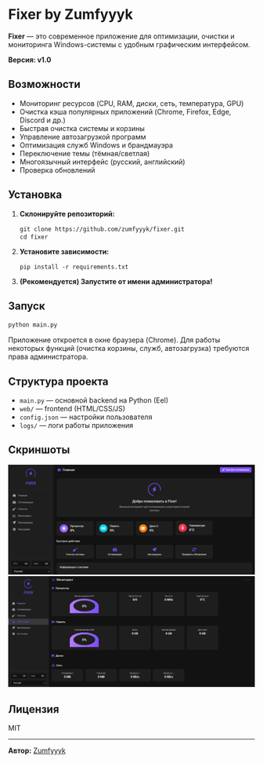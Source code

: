 # Fixer by Zumfyyyk

**Fixer** — это современное приложение для оптимизации, очистки и мониторинга Windows-системы с удобным графическим интерфейсом.

**Версия: v1.0**

## Возможности

- Мониторинг ресурсов (CPU, RAM, диски, сеть, температура, GPU)
- Очистка кэша популярных приложений (Chrome, Firefox, Edge, Discord и др.)
- Быстрая очистка системы и корзины
- Управление автозагрузкой программ
- Оптимизация служб Windows и брандмауэра
- Переключение темы (тёмная/светлая)
- Многоязычный интерфейс (русский, английский)
- Проверка обновлений

## Установка

1. **Склонируйте репозиторий:**

   ```
   git clone https://github.com/zumfyyyk/fixer.git
   cd fixer
   ```

2. **Установите зависимости:**

   ```
   pip install -r requirements.txt
   ```

3. **(Рекомендуется) Запустите от имени администратора!**

## Запуск

```bash
python main.py
```

Приложение откроется в окне браузера (Chrome). Для работы некоторых функций (очистка корзины, служб, автозагрузка) требуются права администратора.

## Структура проекта

- `main.py` — основной backend на Python (Eel)
- `web/` — frontend (HTML/CSS/JS)
- `config.json` — настройки пользователя
- `logs/` — логи работы приложения

## Скриншоты

![Главный экран](web/images/screenshot1.png)
![Мониторинг](web/images/screenshot2.png)

## Лицензия

MIT

---

**Автор:** [Zumfyyyk](https://github.com/zumfyyyk)
